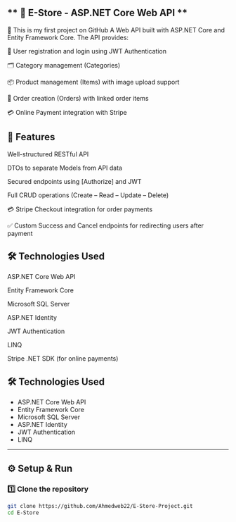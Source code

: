 ## ** 🛒 E-Store - ASP.NET Core Web API **

🎉 This is my first project on GitHub
A Web API built with ASP.NET Core and Entity Framework Core.
The API provides:

👤 User registration and login using JWT Authentication

🗂️ Category management (Categories)

📦 Product management (Items) with image upload support

🧾 Order creation (Orders) with linked order items

💳 Online Payment integration with Stripe

## 🚀 Features

Well-structured RESTful API

DTOs to separate Models from API data

Secured endpoints using [Authorize] and JWT

Full CRUD operations (Create – Read – Update – Delete)

💳 Stripe Checkout integration for order payments

✅ Custom Success and Cancel endpoints for redirecting users after payment

## 🛠️ Technologies Used

ASP.NET Core Web API

Entity Framework Core

Microsoft SQL Server

ASP.NET Identity

JWT Authentication

LINQ

Stripe .NET SDK (for online payments)
## 🛠️ Technologies Used
- ASP.NET Core Web API
- Entity Framework Core
- Microsoft SQL Server
- ASP.NET Identity
- JWT Authentication
- LINQ

---

## ⚙️ Setup & Run

### 1️⃣ Clone the repository
```bash
git clone https://github.com/Ahmedweb22/E-Store-Project.git
cd E-Store
